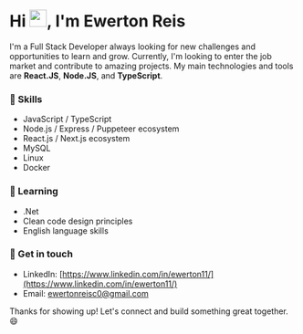 <h1 align="left">Hi <img src="https://raw.githubusercontent.com/kaueMarques/kaueMarques/master/hi.gif" height="30px">, I'm Ewerton Reis</h1>

<!-- <p align="left">
  <img width="300em" height="290em" src="https://github.com/ewerton11.png">
  <img width="300em" height="290em" src="https://i.imgur.com/Z7n8bBU.gif">
</p> -->

I'm a Full Stack Developer always looking for new challenges and opportunities to learn and grow. Currently, I'm looking to enter the job market and contribute to amazing projects. My main technologies and tools are **React.JS**, **Node.JS**, and **TypeScript**.

### 💼 Skills

- JavaScript / TypeScript
- Node.js / Express / Puppeteer ecosystem
- React.js / Next.js ecosystem
- MySQL
- Linux
- Docker

<!-- ### 🚀 Projects

- [List of your most significant projects and their links]
 -->
### 🌱 Learning

- .Net
- Clean code design principles
- English language skills

### 💬 Get in touch

- LinkedIn: [https://www.linkedin.com/in/ewerton11/](https://www.linkedin.com/in/ewerton11/)
- Email: [ewertonreisc0@gmail.com](mailto:ewertonreisc0@gmail.com)

Thanks for showing up! Let's connect and build something great together. 😄

